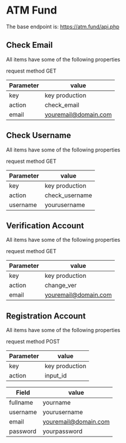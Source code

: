 # ATM Fund
The base endpoint is: https://atm.fund/api.php

## Check Email
All items have some of the following properties

request method GET

Parameter	|	value
---------	|	-----------
key	| key production
action	| check_email
email	| youremail@domain.com

## Check Username
All items have some of the following properties

request method GET

Parameter	|	value
---------	|	-----------
key	| key production
action	| check_username
username	| yourusername

## Verification Account
All items have some of the following properties

request method GET

Parameter	|	value
---------	|	-----------
key	| key production
action	| change_ver
email	| youremail@domain.com

## Registration Account
All items have some of the following properties

request method POST

Parameter	|	value
---------	|	-----------
key	| key production
action	| input_id

Field	|	value
---------	|	-----------
fullname	| yourname
username	| yourusername
email | youremail@domain.com
password  | yourpassword
